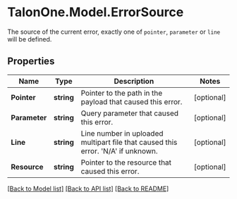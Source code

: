 # TalonOne.Model.ErrorSource
The source of the current error, exactly one of `pointer`, `parameter` or `line` will be defined. 
## Properties

Name | Type | Description | Notes
------------ | ------------- | ------------- | -------------
**Pointer** | **string** | Pointer to the path in the payload that caused this error. | [optional] 
**Parameter** | **string** | Query parameter that caused this error. | [optional] 
**Line** | **string** | Line number in uploaded multipart file that caused this error. &#39;N/A&#39; if unknown. | [optional] 
**Resource** | **string** | Pointer to the resource that caused this error. | [optional] 

[[Back to Model list]](../README.md#documentation-for-models) [[Back to API list]](../README.md#documentation-for-api-endpoints) [[Back to README]](../README.md)

